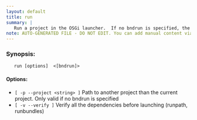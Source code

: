 ```yaml
---
layout: default
title: run
summary: |
   Run a project in the OSGi launcher.  If no bndrun is specified, the current project is used for the run specification
note: AUTO-GENERATED FILE - DO NOT EDIT. You can add manual content via same filename in _ext sub-folder. 
---
```


### Synopsis: 
	   run [options]  <[bndrun]>

#### Options: 
- `[ -p --project <string> ]` Path to another project than the current project. Only valid if no bndrun is specified
- `[ -v --verify ]` Verify all the dependencies before launching (runpath, runbundles)

